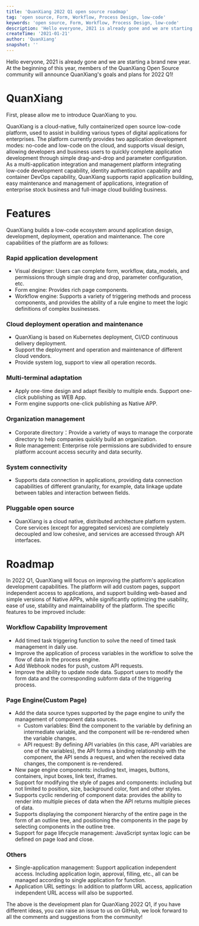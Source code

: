 ```yaml
---
title: 'QuanXiang 2022 Q1 open source roadmap'
tag: 'open source, Form, Workflow, Process Design, low-code'
keywords: 'open source, Form, Workflow, Process Design, low-code'
description: 'Hello everyone, 2021 is already gone and we are starting a brand new year. At the beginning of this year, members of the QuanXiang Open Source community will announce QuanXiang's goals and plans for 2022 Q1!'
createTime: '2021-01-21'
author: 'QuanXiang'
snapshot: ''
---
```


Hello everyone, 2021 is already gone and we are starting a brand new year. At the beginning of this year, members of the QuanXiang Open Source community will announce QuanXiang's goals and plans for 2022 Q1!

# QuanXiang
First, please allow me to introduce QuanXiang to you.

QuanXiang is a cloud-native, fully containerized open source low-code platform, used to assist in building various types of digital applications for enterprises. The platform currently provides two application development modes: no-code and low-code on the cloud, and supports visual design, allowing developers and business users to quickly complete application development through simple drag-and-drop and parameter configuration. As a multi-application integration and management platform integrating low-code development capability, identity authentication capability and container DevOps capability, QuanXiang supports rapid application building, easy maintenance and management of applications, integration of enterprise stock business and full-image cloud building business.

# Features
QuanXiang builds a low-code ecosystem around application design, development, deployment, operation and maintenance. The core capabilities of the platform are as follows:

### Rapid application development
- Visual designer: Users can complete form, workflow, data_models, and permissions through simple drag and drop, parameter configuration, etc.
- Form engine: Provides rich page components.
- Workflow engine: Supports a variety of triggering methods and process components, and provides the ability of a rule engine to meet the logic definitions of complex businesses.

###  Cloud deployment operation and maintenance
- QuanXiang is based on Kubernetes deployment, CI/CD continuous delivery deployment.
- Support the deployment and operation and maintenance of different cloud vendors.
- Provide system log, support to view all operation records.

### Multi-terminal adaptation
- Apply one-time design and adapt flexibly to multiple ends. Support one-click publishing as WEB App.
- Form engine supports one-click publishing as Native APP.

### Organization management
- Corporate directory：Provide a variety of ways to manage the corporate directory to help companies quickly build an organization.
- Role management: Enterprise role permissions are subdivided to ensure platform account access security and data security.

### System connectivity
- Supports data connection in applications, providing data connection capabilities of different granularity, for example, data linkage update between tables and interaction between fields.

### Pluggable open source
- QuanXiang is a cloud native, distributed architecture platform system. Core services (except for aggregated services) are completely decoupled and low cohesive, and services are accessed through API interfaces.

# Roadmap
In 2022 Q1, QuanXiang will focus on improving the platform's application development capabilities. The platform will add custom pages, support independent access to applications, and support building web-based and simple versions of Native APPs, while significantly optimizing the usability, ease of use, stability and maintainability of the platform. The specific features to be improved include:

### Workflow Capability Improvement
- Add timed task triggering function to solve the need of timed task management in daily use.
- Improve the application of process variables in the workflow to solve the flow of data in the process engine.
- Add Webhook nodes for push, custom API requests.
- Improve the ability to update node data. Support users to modify the form data and the corresponding subform data of the triggering process.

### Page Engine(Custom Page)
- Add the data source types supported by the page engine to unify the management of component data sources.
    - Custom variables: Bind the component to the variable by defining an intermediate variable, and the component will be re-rendered when the variable changes.
    - API request: By defining API variables (in this case, API variables are one of the variables), the API forms a binding relationship with the component, the API sends a request, and when the received data changes, the component is re-rendered.
- New page engine components: including text, images, buttons, containers, input boxes, link text, iframes.
- Support for modifying the style of pages and components: including but not limited to position, size, background color, font and other styles.
- Supports cyclic rendering of component data: provides the ability to render into multiple pieces of data when the API returns multiple pieces of data.
- Supports displaying the component hierarchy of the entire page in the form of an outline tree, and positioning the components in the page by selecting components in the outline tree.
- Support for page lifecycle management: JavaScript syntax logic can be defined on page load and close.

### Others
- Single-application management: Support application independent access. Including application login, approval, filling, etc., all can be managed according to single application for function.
- Application URL settings: In addition to platform URL access, application independent URL access will also be supported.

The above is the development plan for QuanXiang 2022 Q1, if you have different ideas, you can raise an issue to us on GitHub, we look forward to all the comments and suggestions from the community!






